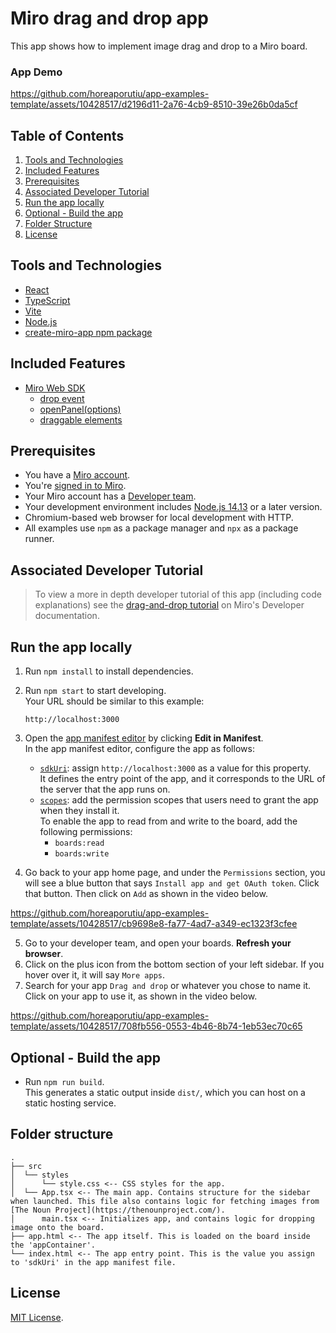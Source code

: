 # Miro drag and drop app

This app shows how to implement image drag and drop to a Miro board. 

### App Demo

https://github.com/horeaporutiu/app-examples-template/assets/10428517/d2196d11-2a76-4cb9-8510-39e26b0da5cf

## Table of Contents
1. [Tools and Technologies](https://github.com/horeaporutiu/app-examples-template#tools-and-technologies)
2. [Included Features](https://github.com/horeaporutiu/app-examples-template/tree/main#included-features)
3. [Prerequisites](https://github.com/horeaporutiu/app-examples-template/tree/main#prerequisites)
4. [Associated Developer Tutorial](https://github.com/horeaporutiu/app-examples-template/tree/main#associated-developer-tutorial)
5. [Run the app locally](https://github.com/horeaporutiu/app-examples-template/tree/main#run-the-app-locally)
6. [Optional - Build the app](https://github.com/horeaporutiu/app-examples-template/tree/main#optional---build-the-app)
7. [Folder Structure](https://github.com/horeaporutiu/app-examples-template/tree/main#folder-structure)
8. [License](https://github.com/horeaporutiu/app-examples-template/tree/main#license)

## Tools and Technologies
* [React](https://react.dev/)
* [TypeScript](https://www.typescriptlang.org/)
* [Vite](https://vitejs.dev/)
* [Node.js](https://nodejs.org/en/download)
* [create-miro-app npm package](https://www.npmjs.com/package/create-miro-app)

## Included Features
* [Miro Web SDK](https://developers.miro.com/docs/web-sdk-reference)
    * [drop event](https://developers.miro.com/docs/ui_boardui#drop-event) 
    * [openPanel(options)](https://developers.miro.com/docs/ui_boardui#openpanel)
    * [draggable elements](https://developers.miro.com/docs/add-drag-and-drop-to-your-app#add-draggable-elements-to-the-app-panel)

## Prerequisites
* You have a [Miro account](https://miro.com/signup/).
* You're [signed in to Miro](https://miro.com/login/).
* Your Miro account has a [Developer team](https://developers.miro.com/docs/create-a-developer-team).
* Your development environment includes [Node.js 14.13](https://nodejs.org/en/download) or a later version.
* Chromium-based web browser for local development with HTTP.
* All examples use `npm` as a package manager and `npx` as a package runner.

## Associated Developer Tutorial
> To view a more in depth developer tutorial
of this app (including code explanations) see the [drag-and-drop tutorial](https://developers.miro.com/docs/add-drag-and-drop-to-your-app) on Miro's Developer documentation.

## Run the app locally

1. Run `npm install` to install dependencies.
2. Run `npm start` to start developing. \
   Your URL should be similar to this example:
   ```
   http://localhost:3000
   ```
3. Open the [app manifest editor](https://developers.miro.com/docs/manually-create-an-app#step-2-configure-your-app-in-miro) by clicking **Edit in Manifest**. \
   In the app manifest editor, configure the app as follows:
   - [`sdkUri`](https://developers.miro.com/docs/app-manifest#sdkuri): assign `http://localhost:3000` as a value for this property. \
     It defines the entry point of the app, and it corresponds to the URL of the server that the app runs on.
   - [`scopes`](https://developers.miro.com/docs/app-manifest#scopes): add the permission scopes that users need to grant the app when they install it. \
     To enable the app to read from and write to the board, add the following permissions:
     - `boards:read`
     - `boards:write`

4. Go back to your app home page, and under the `Permissions` section, you will see a blue button that says `Install app and get OAuth token`. Click that button. Then click on `Add` as shown in the video below.

https://github.com/horeaporutiu/app-examples-template/assets/10428517/cb9698e8-fa77-4ad7-a349-ec1323f3cfee

5. Go to your developer team, and open your boards. <b>Refresh your browser</b>.
6. Click on the plus icon from the bottom section of your left sidebar. If you hover over it, it will say `More apps`.
7. Search for your app `Drag and drop` or whatever you chose to name it. Click on your app to use it, as shown in the video below.

https://github.com/horeaporutiu/app-examples-template/assets/10428517/708fb556-0553-4b46-8b74-1eb53ec70c65

## Optional - Build the app

- Run `npm run build`. \
  This generates a static output inside `dist/`, which you can host on a static hosting service.

## Folder structure

```
.
├── src
│  └── styles
│      └── style.css <-- CSS styles for the app.
│  └── App.tsx <-- The main app. Contains structure for the sidebar when launched. This file also contains logic for fetching images from [The Noun Project](https://thenounproject.com/).
│      main.tsx <-- Initializes app, and contains logic for dropping image onto the board.
├── app.html <-- The app itself. This is loaded on the board inside the 'appContainer'.
└── index.html <-- The app entry point. This is the value you assign to 'sdkUri' in the app manifest file.
```

## License
[MIT License](https://github.com/miroapp/app-examples/blob/main/LICENSE).
